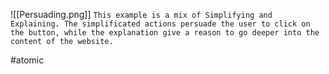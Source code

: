 ![[Persuading.png]]
`This example is a mix of Simplifying and Explaining. The simplificated actions persuade the user to click on the button, while the explanation give a reason to go deeper into the content of the website.`

#atomic